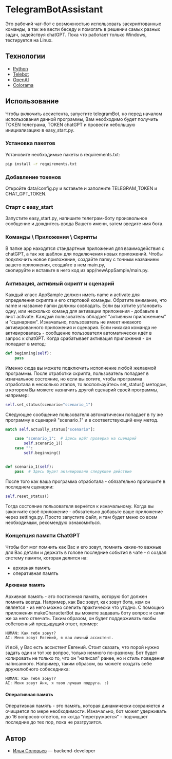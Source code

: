 # TelegramBotAssistant
Это рабочий чат-бот с возможностью использовать заскриптованные команды, а так же вести беседу и помогать в решении самых разных задач, задействуя chatGPT.
Пока что работает только Windows, тестируется на Linux.

## Технологии
- [Python](https://www.python.org/)
- [Telebot](https://pypi.org/project/telebot/)
- [OpenAI](https://openai.com/)
- [Colorama](https://pypi.org/project/colorama/)

## Использование
Чтобы включить ассистента, запустите telegramBot, но
перед началом использования данной программы, Вам необходимо будет получить TOKEN телеграма, TOKEN chatGPT и провести небольшую инициализацию в easy_start.py.

### Установка пакетов
Установите необходимые пакеты в requirements.txt:
```sh
pip install -r requirements.txt
```

### Добавление токенов
Откройте data/config.py и вставьте и заполните TELEGRAM_TOKEN и CHAT_GPT_TOKEN.

### Старт с easy_start
Запустите easy_start.py, напишите телеграм-боту произвольное сообщение и дождитесь ввода Вашего имени, затем введите имя 
бота.

### Команды \ Приложения \ Скрипты
В папке app находятся стандартные приложения для взаимодействия с chatGPT, а так же шаблон для подключения новых приложений.
Чтобы подключить новое приложение, создайте папку с точным названием вашего приложения, создайте в нем main.py,  
скопируйте и вставьте в него код из app/newAppSample/main.py. 

### Активация, активный скрипт и сценарий
Каждый класс AppSample должен иметь name и activate для определения скрипта и его стартовой команды. Обратите внимание, 
что name и название папки должны совпадать. Если вы хотите установить одну, или несколько команд для активации приложения - 
добавьте в лист activate. Каждый пользователь обладает "активным приложением" и "сценарием". Изначально, пользователь 
не имеет никакого активированного приложения и сценария.
Если никакая команда не активировалась - сообщение пользователя автоматически идёт в запрос к chatGPT. 
Когда срабатывает активация приложения - он попадает в метод: 
```python
def beginning(self):
    pass
```
Именно сюда вы можете подключить исполнение любой желаемой программы. После отработки скрипта, пользователь попадает в изначальное 
состояние, но если вы хотите, чтобы программа отработала в несколько этапов, то воспользуйтесь set_status() методом, в котором 
Вы можете назначить другой сценарий своей программы, например:
```python
self.set_status(scenario="scenario_1") 
```
Следующее 
сообщение пользователя автоматически попадает в ту же программу в сценарий "scenario_1" и в соответствующий ему метод.
```python
match self.actually_status["scenario"]:

    case "scenario_1":  # Здесь идёт проверка на сценарий
        self.scenario_1()
    case "":
        self.beginning()


def scenario_1(self):
    pass  # Здесь будет активировано следующее действие
```
После того как ваша программа отработала - обязательно пропишите в последнем сценарии:
```python
self.reset_status()
```
Тогда состояние пользователя вернётся к изначальному.
Когда вы закончите своё приложение - обязательно добавьте ваше приложение через settings.py. Просто запустите файл, и там 
будет меню со всем необходимым, рекомендую ознакомиться.

### Концепция памяти ChatGPT
Чтобы бот мог помнить как Вас и его зовут, помнить какие-то важные для Вас детали и держать в голове последние 
события в чате - я создал систему памяти, которая делится на:

- архивная память 
- оперативная память


#### Архивная память
Архивная память - это постоянная память, которую бот должен помнить всегда. Например, как Вас зовут, как зовут бота, 
кем он является - из него можно слепить практически что угодно. С помощью приложения makeCharacterBot вы можете 
задавать боту вопрос и сами же за него отвечать. Таким образом, он будет поддерживать якобы собственный предыдущий ответ, пример: 
``` 
HUMAN: Как тебя зовут?
AI: Меня зовут Евгений, я ваш личный ассистент.
```
И всё, у Вас есть ассистент Евгений. Стоит сказать, что порой нужно задать один и тот же вопрос, только немного по-разному. 
Бот будет копировать не только то, что он "написал" ранее, но и стиль поведения написанного. Например, таким образом, вы можете создать себе 
дружелюбного собеседника: 
```
HUMAN: Как тебя зовут?
AI: Меня зовут Аня, я твоя лучшая подруга. :)
```
#### Оперативная память
Оперативная память - это память, которая динамически сохраняется и очищается по мере необходимости. Изначально, бот может 
удерживать до 16 вопросов-ответов, но когда "перегружается" - подчищает последние до тех пор, пока не разгрузится.




## Автор

- [Илья Соловьев](https://github.com/exerussus) — backend-developer
